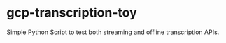 # gcp-transcription-toy
Simple Python Script to test both streaming and offline transcription APIs.
